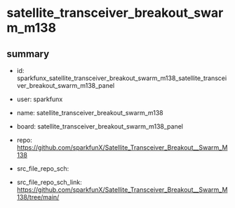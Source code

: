 # satellite_transceiver_breakout_swarm_m138
 
## summary 
* id: sparkfunx_satellite_transceiver_breakout_swarm_m138_satellite_transceiver_breakout_swarm_m138_panel
* user: sparkfunx
* name: satellite_transceiver_breakout_swarm_m138
* board: satellite_transceiver_breakout_swarm_m138_panel
* repo: https://github.com/sparkfunX/Satellite_Transceiver_Breakout__Swarm_M138



* src_file_repo_sch: 
* src_file_repo_sch_link: https://github.com/sparkfunX/Satellite_Transceiver_Breakout__Swarm_M138/tree/main/






